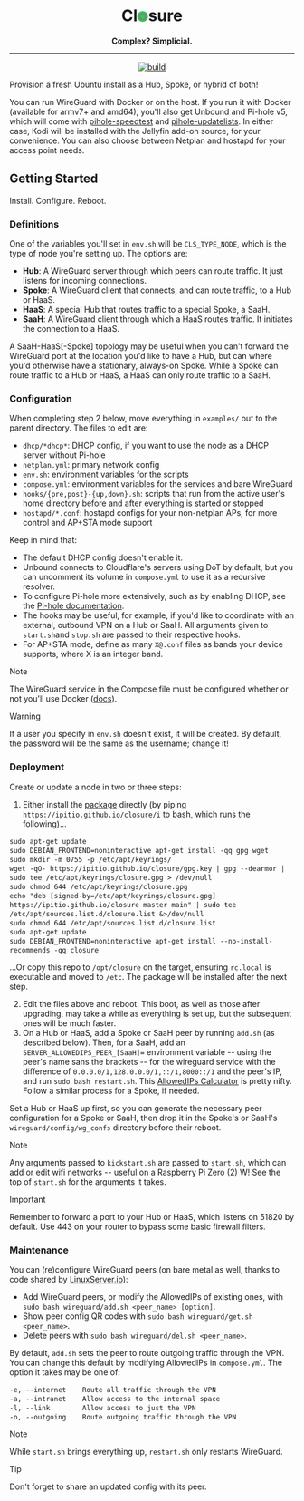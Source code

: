 <div align="center">

# Cl<img src=closure.png height="19" width="19" style="top: .025em;position: relative;" alt="o">sure

<strong>Complex? Simplicial.</strong>

---

[![build](https://github.com/ipitio/closure/actions/workflows/release.yml/badge.svg)](https://github.com/ipitio/closure/releases/latest)

</div>

Provision a fresh Ubuntu install as a Hub, Spoke, or hybrid of both!

You can run WireGuard with Docker or on the host. If you run it with Docker (available for armv7+ and amd64), you'll also get Unbound and Pi-hole v5, which will come with [pihole-speedtest](https://github.com/arevindh/pihole-speedtest) and [pihole-updatelists](https://github.com/jacklul/pihole-updatelists). In either case, Kodi will be installed with the Jellyfin add-on source, for your convenience. You can also choose between Netplan and hostapd for your access point needs.

## Getting Started

Install. Configure. Reboot.

### Definitions

One of the variables you'll set in `env.sh` will be `CLS_TYPE_NODE`, which is the type of node you're setting up. The options are:

- **Hub**: A WireGuard server through which peers can route traffic. It just listens for incoming connections.
- **Spoke**: A WireGuard client that connects, and can route traffic, to a Hub or HaaS.
- **HaaS**: A special Hub that routes traffic to a special Spoke, a SaaH.
- **SaaH**: A WireGuard client through which a HaaS routes traffic. It initiates the connection to a HaaS.

A SaaH-HaaS[-Spoke] topology may be useful when you can't forward the WireGuard port at the location you'd like to have a Hub, but can where you'd otherwise have a stationary, always-on Spoke. While a Spoke can route traffic to a Hub or HaaS, a HaaS can only route traffic to a SaaH.

### Configuration

When completing step 2 below, move everything in `examples/` out to the parent directory. The files to edit are:

- `dhcp/*dhcp*`: DHCP config, if you want to use the node as a DHCP server without Pi-hole
- `netplan.yml`: primary network config
- `env.sh`: environment variables for the scripts
- `compose.yml`: environment variables for the services and bare WireGuard
- `hooks/{pre,post}-{up,down}.sh`: scripts that run from the active user's home directory before and after everything is started or stopped
- `hostapd/*.conf`: hostapd configs for your non-netplan APs, for more control and AP+STA mode support

Keep in mind that:

- The default DHCP config doesn't enable it.
- Unbound connects to Cloudflare's servers using DoT by default, but you can uncomment its volume in `compose.yml` to use it as a recursive resolver.
- To configure Pi-hole more extensively, such as by enabling DHCP, see the [Pi-hole documentation](https://github.com/pi-hole/docker-pi-hole/tree/2024.07.0?tab=readme-ov-file#environment-variables).
- The hooks may be useful, for example, if you'd like to coordinate with an external, outbound VPN on a Hub or SaaH. All arguments given to `start.sh`and `stop.sh` are passed to their respective hooks.
- For AP+STA mode, define as many `X@.conf` files as bands your device supports, where X is an integer band.

> [!NOTE]
> The WireGuard service in the Compose file must be configured whether or not you'll use Docker ([docs](https://docs.linuxserver.io/images/docker-wireguard)).

> [!WARNING]
> If a user you specify in `env.sh` doesn't exist, it will be created. By default, the password will be the same as the username; change it!

### Deployment

Create or update a node in two or three steps:

1. Either install the [package](https://github.com/ipitio/closure/releases) directly (by piping `https://ipitio.github.io/closure/i` to bash, which runs the following)...

```{bash}
sudo apt-get update
sudo DEBIAN_FRONTEND=noninteractive apt-get install -qq gpg wget
sudo mkdir -m 0755 -p /etc/apt/keyrings/
wget -qO- https://ipitio.github.io/closure/gpg.key | gpg --dearmor | sudo tee /etc/apt/keyrings/closure.gpg > /dev/null
sudo chmod 644 /etc/apt/keyrings/closure.gpg
echo "deb [signed-by=/etc/apt/keyrings/closure.gpg] https://ipitio.github.io/closure master main" | sudo tee /etc/apt/sources.list.d/closure.list &>/dev/null
sudo chmod 644 /etc/apt/sources.list.d/closure.list
sudo apt-get update
sudo DEBIAN_FRONTEND=noninteractive apt-get install --no-install-recommends -qq closure
```

...Or copy this repo to `/opt/closure` on the target, ensuring `rc.local` is executable and moved to `/etc`. The package will be installed after the next step.

2. Edit the files above and reboot. This boot, as well as those after upgrading, may take a while as everything is set up, but the subsequent ones will be much faster.
3. On a Hub or HaaS, add a Spoke or SaaH peer by running `add.sh` (as described below). Then, for a SaaH, add an `SERVER_ALLOWEDIPS_PEER_[SaaH]=` environment variable -- using the peer's name sans the brackets -- for the wireguard service with the difference of `0.0.0.0/1,128.0.0.0/1,::/1,8000::/1` and the peer's IP, and run `sudo bash restart.sh`. This [AllowedIPs Calculator](https://www.procustodibus.com/blog/2021/03/wireguard-allowedips-calculator) is pretty nifty. Follow a similar process for a Spoke, if needed.

Set a Hub or HaaS up first, so you can generate the necessary peer configuration for a Spoke or SaaH, then drop it in the Spoke's or SaaH's `wireguard/config/wg_confs` directory before their reboot.

> [!NOTE]
> Any arguments passed to `kickstart.sh` are passed to `start.sh`, which can add or edit wifi networks -- useful on a Raspberry Pi Zero (2) W! See the top of `start.sh` for the arguments it takes.

> [!IMPORTANT]
> Remember to forward a port to your Hub or HaaS, which listens on 51820 by default. Use 443 on your router to bypass some basic firewall filters.

### Maintenance

You can (re)configure WireGuard peers (on bare metal as well, thanks to code shared by [LinuxServer.io](https://github.com/linuxserver/docker-wireguard)):

- Add WireGuard peers, or modify the AllowedIPs of existing ones, with `sudo bash wireguard/add.sh <peer_name> [option]`.
- Show peer config QR codes with `sudo bash wireguard/get.sh <peer_name>`.
- Delete peers with `sudo bash wireguard/del.sh <peer_name>`.

By default, `add.sh` sets the peer to route outgoing traffic through the VPN. You can change this default by modifying AllowedIPs in `compose.yml`. The option it takes may be one of:

```{bash}
-e, --internet    Route all traffic through the VPN
-a, --intranet    Allow access to the internal space
-l, --link        Allow access to just the VPN
-o, --outgoing    Route outgoing traffic through the VPN
```

> [!NOTE]
> While `start.sh` brings everything up, `restart.sh` only restarts WireGuard.

> [!TIP]
> Don't forget to share an updated config with its peer.
